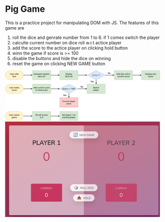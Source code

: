 # Pig Game

This is a practice project for manipulating DOM with JS. The features of this game are

1. roll the dice and genrate number from 1 to 6. if 1 comes switch the player
2. calculte current number on dice roll w.r.t actice player
3. add the score to the actice player on clicking hold button
4. winn the game if score is >= 100
5. disable the buttons and hide the dice on winning
6. reset the game on clicking NEW GAME button

![Alt text](pig-game-flowchart.png?raw=true "Title")
![Alt text](game.png?raw=true "Title")
